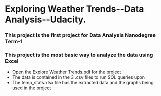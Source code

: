 # Exploring Weather Trends--Data Analysis--Udacity.

### This project is the first project for Data Analysis Nanodegree Term-1
### This project is the most basic way to analyze the data using Excel

* Open the Explore Weather Trends.pdf for the project
* The data is contained in the 3 .csv files to run SQL queries upon
* The temp_stats.xlsx file has the extracted data and the graphs being used in the project
